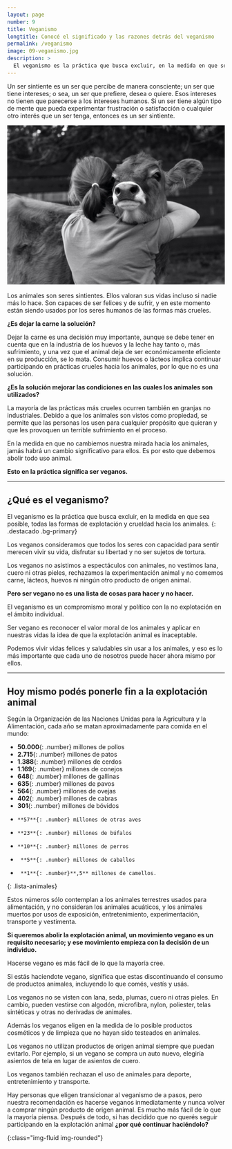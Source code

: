 ```yaml
---
layout: page
number: 9
title: Veganismo
longtitle: Conocé el significado y las razones detrás del veganismo
permalink: /veganismo
image: 09-veganismo.jpg
description: >
  El veganismo es la práctica que busca excluir, en la medida en que sea posible, todas las formas de explotación y crueldad hacia los animales. Los veganos no asistimos a espectáculos con animales, no vestimos lana, cuero ni otras pieles, rechazamos la experimentación animal y no comemos carne, lácteos, huevos ni ningún otro producto de origen animal.
---
```


Un ser sintiente es un ser que percibe de manera consciente; un ser que tiene intereses; o sea, un ser que prefiere, desea o quiere. Esos intereses no tienen que parecerse a los intereses humanos. Si un ser tiene algún tipo de mente que pueda experimentar frustración o satisfacción o cualquier otro interés que un ser tenga, entonces es un ser sintiente.

![abrazo]

Los animales son seres sintientes. Ellos valoran sus vidas incluso si nadie más lo hace. Son capaces de ser felices y de sufrir, y en este momento están siendo usados por los seres humanos de las formas más crueles.


**¿Es dejar la carne la solución?**

Dejar la carne es una decisión muy importante, aunque se debe tener en cuenta que en la industria de los huevos y la leche hay tanto o, más sufrimiento, y una vez que el animal deja de ser económicamente eficiente en su producción, se lo mata. Consumir huevos o lácteos implica continuar participando en prácticas crueles hacia los animales, por lo que no es una solución.


**¿Es la solución mejorar las condiciones en las cuales los animales son utilizados?**

La mayoría de las prácticas más crueles ocurren también en granjas no industriales. Debido a que los animales son vistos como propiedad, se permite que las personas los usen para cualquier propósito que quieran y que les provoquen un terrible sufrimiento en el proceso.

En la medida en que no cambiemos nuestra mirada hacia los animales, jamás habrá un cambio significativo para ellos. Es por esto que debemos abolir todo uso animal.

**Esto en la práctica significa ser veganos.**

<hr class="separator">

## ¿Qué es el veganismo?

El veganismo es la práctica que busca excluir, en la medida en que sea posible, todas las formas de explotación y crueldad hacia los animales.
{: .destacado .bg-primary}

Los veganos consideramos que todos los seres con capacidad para sentir merecen vivir su vida, disfrutar su libertad y no ser sujetos de tortura.

Los veganos no asistimos a espectáculos con animales, no vestimos lana, cuero ni otras pieles, rechazamos la experimentación animal y no comemos carne, lácteos, huevos ni ningún otro producto de origen animal.


**Pero ser vegano no es una lista de cosas para hacer y no hacer.**

El veganismo es un compromismo moral y político con la no explotación en el ámbito individual.

Ser vegano es reconocer el valor moral de los animales y aplicar en nuestras vidas la idea de que la explotación animal es inaceptable.

Podemos vivir vidas felices y saludables sin usar a los animales, y eso es lo más importante que cada uno de nosotros puede hacer ahora mismo por ellos.

<hr class="separator">

## Hoy mismo podés ponerle fin a la explotación animal


Según la Organización de las Naciones Unidas para la Agricultura y la Alimentación, cada año se matan aproximadamente para comida en el mundo:

* **50.000**{: .number} millones de pollos
*  **2.715**{: .number} millones de patos
*  **1.388**{: .number} millones de cerdos
*  **1.169**{: .number} millones de conejos
*    **648**{: .number} millones de gallinas
*    **635**{: .number} millones de pavos
*    **564**{: .number} millones de ovejas
*    **402**{: .number} millones de cabras
*    **301**{: .number} millones de bóvidos
*     **57**{: .number} millones de otras aves
*     **23**{: .number} millones de búfalos
*     **10**{: .number} millones de perros
*      **5**{: .number} millones de caballos
*      **1**{: .number}**,5** millones de camellos.
{: .lista-animales}

Estos números sólo contemplan a los animales terrestres usados para alimentación, y no consideran los animales acuáticos, y los animales muertos por usos de exposición, entretenimiento, experimentación, transporte y vestimenta.

**Si queremos abolir la explotación animal, un movimiento vegano es un requisito necesario; y ese movimiento empieza con la decisión de un individuo.**


Hacerse vegano es más fácil de lo que la mayoría cree.

Si estás haciendote vegano, significa que estas discontinuando el consumo de productos animales, incluyendo lo que comés, vestís y usás.

Los veganos no se visten con lana, seda, plumas, cuero ni otras pieles. En cambio, pueden vestirse con algodón, microfibra, nylon, poliester, telas sintéticas y otras no derivadas de animales.

Además los veganos eligen en la medida de lo posible productos cosméticos y de limpieza que no hayan sido testeados en animales.

Los veganos no utilizan productos de origen animal siempre que puedan evitarlo. Por ejemplo, si un vegano se compra un auto nuevo, elegiría asientos de tela en lugar de asientos de cuero.

Los veganos también rechazan el uso de animales para deporte, entretenimiento y transporte.

Hay personas que eligen transicionar al veganismo de a pasos, pero nuestra recomendación es hacerse veganos inmediatamente y nunca volver a comprar ningún producto de origen animal. Es mucho más fácil de lo que la mayoría piensa. Después de todo, si has decidido que no querés seguir participando en la explotación animal **¿por qué continuar haciéndolo?**


[abrazo]: images/09-abrazo.jpg
{:class="img-fluid img-rounded"}